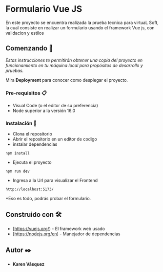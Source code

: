 # Formulario Vue JS

En este proyecto se encuentra realizada la prueba tecnica para virtuaL Soft, la cual consiste en realizar un formulario usando el framework Vue js, con validacion y estilos

## Comenzando 🚀

_Estas instrucciones te permitirán obtener una copia del proyecto en funcionamiento en tu máquina local para propósitos de desarrollo y pruebas._

Mira **Deployment** para conocer como desplegar el proyecto.


### Pre-requisitos 📋

* Visual Code (o el editor de su preferencia)
* Node superior a la versión 16.0

### Instalación 🔧

* Clona el repositorio 
* Abrir el repositorio en un editor de codigo
* instalar dependencias

```
npm install
```

* Ejecuta el proyecto 

```
npm run dev
```

* Ingresa a la Url para visualizar el Frontend

```
http://localhost:5173/
```

*Eso es todo, podrás probar el formulario.

## Construido con 🛠️

* [https://vuejs.org/) - El framework web usado
* [https://nodejs.org/en) - Manejador de dependencias


## Autor ✒️

* **Karen Vásquez** 
